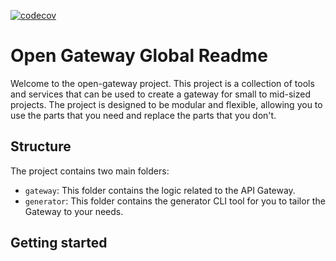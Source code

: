 [![codecov](https://codecov.io/gh/lucdoe/open-gateway/branch/main/graph/badge.svg?token=SDFO3CX9ZN)](https://codecov.io/gh/lucdoe/open-gateway)

# Open Gateway Global Readme

Welcome to the open-gateway project. This project is a collection of tools and services that can be used to create a gateway for small to mid-sized projects.
The project is designed to be modular and flexible, allowing you to use the parts that you need and replace the parts that you don't.

## Structure

The project contains two main folders:

- `gateway`: This folder contains the logic related to the API Gateway.
- `generator`: This folder contains the generator CLI tool for you to tailor the Gateway to your needs.

## Getting started
